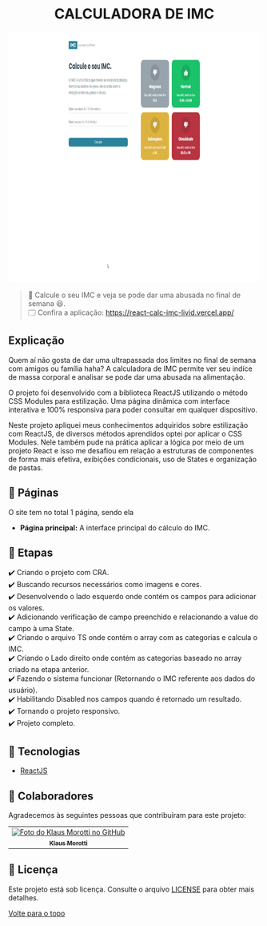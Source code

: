 <h1 align="center">CALCULADORA DE IMC</h1>

<img src="react-calc-img-gif.gif" alt="Video Projeto" width="100%" height="500">

> 🔎 Calcule o seu IMC e veja se pode dar uma abusada no final de semana 😆. <br>
🗔 Confira a aplicação: https://react-calc-imc-livid.vercel.app/ <br>
## Explicação
Quem aí não gosta de dar uma ultrapassada dos limites no final de semana com amigos ou família haha? A calculadora de IMC permite ver seu indíce de massa corporal e analisar se pode dar uma abusada na alimentação.

O projeto foi desenvolvido com a biblioteca ReactJS utilizando o método CSS Modules para estilização. 
Uma página dinâmica com interface interativa e 100% responsiva para poder consultar em qualquer dispositivo.

Neste projeto apliquei meus conhecimentos adquiridos sobre estilização com ReactJS, de diversos métodos aprendidos optei por aplicar o CSS Modules.
Nele também pude na prática aplicar a lógica por meio de um projeto React e isso me desafiou em relação a estruturas de componentes de forma mais efetiva, exibições condicionais, uso de States e organização de pastas.

## 📁 Páginas

O site tem no total 1 página, sendo ela

- **Página principal:** A interface principal do cálculo do IMC.


## 🎯 Etapas 

:heavy_check_mark: Criando o projeto com CRA. <br>
:heavy_check_mark: Buscando recursos necessários como imagens e cores. <br>
:heavy_check_mark: Desenvolvendo o lado esquerdo onde contém os campos para adicionar os valores. <br>
:heavy_check_mark: Adicionando verificação de campo preenchido e relacionando a value do campo à uma State. <br>
:heavy_check_mark: Criando o arquivo TS onde contém o array com as categorias e calcula o IMC. <br>
:heavy_check_mark: Criando o Lado direito onde contém as categorias baseado no array criado na etapa anterior. <br>
:heavy_check_mark: Fazendo o sistema funcionar (Retornando o IMC referente aos dados do usuário). <br>
:heavy_check_mark: Habilitando Disabled nos campos quando é retornado um resultado. <br>
:heavy_check_mark: Tornando o projeto responsivo. <br>
:heavy_check_mark: Projeto completo. <br>

## 🚀 Tecnologias 

- [ReactJS](https://pt-br.reactjs.org/)

## 🤝 Colaboradores

Agradecemos às seguintes pessoas que contribuíram para este projeto:

<table>
  <tr>
    <td align="center">
      <a href="#">
        <img src="https://avatars.githubusercontent.com/u/84789400?v=4" width="160px;" alt="Foto do Klaus Morotti no GitHub"/><br>
        <sub>
          <b>Klaus Morotti</b>
        </sub>
      </a>
    </td>
  </tr>
</table>

## 📝 Licença

Este projeto está sob licença. Consulte o arquivo <a href="https://github.com/klausmorotti/react-calc-imc/blob/master/LICENSE">LICENSE</a> para obter mais detalhes.


<a href="#top">Volte para o topo</a>
